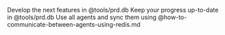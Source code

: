 Develop the next features in @tools/prd.db
Keep your progress up-to-date in @tools/prd.db
Use all agents and sync them using @how-to-communicate-between-agents-using-redis.md
